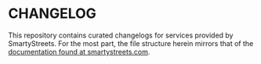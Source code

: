 # CHANGELOG

This repository contains curated changelogs for services provided by SmartyStreets. For the most part, the file structure herein mirrors that of the [documentation found at smartystreets.com](https://smartystreets.com/docs).

